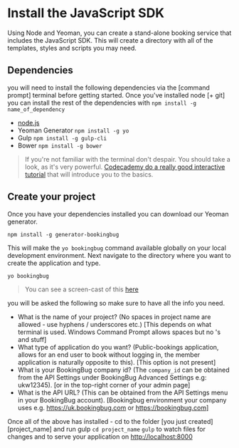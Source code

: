 # Install the JavaScript SDK

Using Node and Yeoman, you can create a stand-alone booking service that includes the JavaScript SDK. This will create a directory with all of the templates, styles and scripts you may need.

## Dependencies
you will need to install the following dependencies via the [command prompt] terminal before getting started. Once you've installed node [+ git] you can install the rest of the dependencies with `npm install -g name_of_dependency`

- [node.js](https://nodejs.org/en/)
- Yeoman Generator `npm install -g yo`
- Gulp `npm install -g gulp-cli`
- Bower `npm install -g bower`

> If you're not familiar with the terminal don't despair. You should take a look, as it's very powerful. [Codecademy do a really good interactive tutorial](https://www.codecademy.com/ru/courses/learn-the-command-line/lessons/navigation/exercises/your-first-command) that will introduce you to the basics.

## Create your project
Once you have your dependencies installed you can download our Yeoman generator.

```
npm install -g generator-bookingbug
```

This will make the `yo bookingbug` command available globally on your local development environment. Next navigate to the directory where you want to create the application and type.

```
yo bookingbug
```

> You can see a screen-cast of this [here](https://drive.google.com/file/d/0BySZotrqAKdcWFdjM0tVLUVkUjA/view)

you will be asked the following so make sure to have all the info you need.

- What is the name of your project? (No spaces in project name are allowed - use hyphens / underscores etc.) [This depends on what terminal is used. Windows Command Prompt allows spaces but no 's and stuff]
- What type of application do you want? (Public-bookings application, allows for an end user to book without logging in, the member application is naturally opposite to this). [This option is not present]
- What is your BookingBug company id? (The `company_id` can be obtained from the API Settings under BookingBug Advanced Settings e.g: ukw12345). [or in the top-right corner of your admin page]
- What is the API URL? (This can be obtained from the API Settings menu in your BookingBug account). [Bookingbug environment your company uses e.g. https://uk.bookingbug.com or https://bookingbug.com]

Once all of the above has installed - cd to the folder [you just created] [project_name] and run gulp
`cd project_name`
`gulp` to watch files for changes and to serve your application on [http://localhost:8000](http://localhost:8000)
